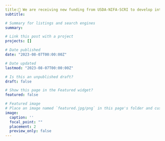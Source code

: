 ```yaml
---
title:📢 We are receiving new funding from USDA-NIFA-SCRI to develop integrated harvesting-sorting automation technology to enhance the competitiveness and sustainability the U.S. apple industry 👋👋. Stay tuned to project updates
subtitle: 

# Summary for listings and search engines
summary:

# Link this post with a project
projects: []

# Date published
date: "2023-08-07T00:00:00Z"

# Date updated
lastmod: "2023-08-07T00:00:00Z"

# Is this an unpublished draft?
draft: false

# Show this page in the Featured widget?
featured: false

# Featured image
# Place an image named `featured.jpg/png` in this page's folder and customize its options here.
image:
  caption: ''
  focal_point: ""
  placement: 2
  preview_only: false
---
```

